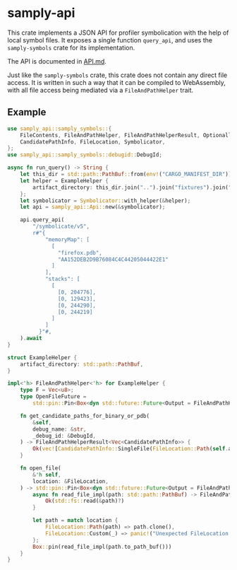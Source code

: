 # samply-api

This crate implements a JSON API for profiler symbolication with the help of
local symbol files. It exposes a single function `query_api`, and uses the
`samply-symbols` crate for its implementation.

The API is documented in [API.md](../API.md).

Just like the `samply-symbols` crate, this crate does not contain any direct
file access. It is written in such a way that it can be compiled to
WebAssembly, with all file access being mediated via a `FileAndPathHelper`
trait.

## Example

```rust
use samply_api::samply_symbols::{
    FileContents, FileAndPathHelper, FileAndPathHelperResult, OptionallySendFuture,
    CandidatePathInfo, FileLocation, Symbolicator,
};
use samply_api::samply_symbols::debugid::DebugId;

async fn run_query() -> String {
    let this_dir = std::path::PathBuf::from(env!("CARGO_MANIFEST_DIR"));
    let helper = ExampleHelper {
        artifact_directory: this_dir.join("..").join("fixtures").join("win64-ci")
    };
    let symbolicator = Symbolicator::with_helper(&helper);
    let api = samply_api::Api::new(&symbolicator);

    api.query_api(
        "/symbolicate/v5",
        r#"{
            "memoryMap": [
              [
                "firefox.pdb",
                "AA152DEB2D9B76084C4C44205044422E1"
              ]
            ],
            "stacks": [
              [
                [0, 204776],
                [0, 129423],
                [0, 244290],
                [0, 244219]
              ]
            ]
          }"#,
    ).await
}

struct ExampleHelper {
    artifact_directory: std::path::PathBuf,
}

impl<'h> FileAndPathHelper<'h> for ExampleHelper {
    type F = Vec<u8>;
    type OpenFileFuture =
        std::pin::Pin<Box<dyn std::future::Future<Output = FileAndPathHelperResult<Self::F>> + 'h>>;

    fn get_candidate_paths_for_binary_or_pdb(
        &self,
        debug_name: &str,
        _debug_id: &DebugId,
    ) -> FileAndPathHelperResult<Vec<CandidatePathInfo>> {
        Ok(vec![CandidatePathInfo::SingleFile(FileLocation::Path(self.artifact_directory.join(debug_name)))])
    }

    fn open_file(
        &'h self,
        location: &FileLocation,
    ) -> std::pin::Pin<Box<dyn std::future::Future<Output = FileAndPathHelperResult<Self::F>> + 'h>> {
        async fn read_file_impl(path: std::path::PathBuf) -> FileAndPathHelperResult<Vec<u8>> {
            Ok(std::fs::read(&path)?)
        }

        let path = match location {
            FileLocation::Path(path) => path.clone(),
            FileLocation::Custom(_) => panic!("Unexpected FileLocation::Custom"),
        };
        Box::pin(read_file_impl(path.to_path_buf()))
    }
}
```

